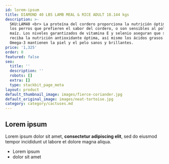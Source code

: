```yaml
---
id: lorem-ipsum
title: DIAMOND 40 LBS LAMB MEAL & RICE ADULT 18.144 kgs
description: >-
  SKU:LAM40 <br> La proteína del cordero proporciona la nutrición óptima para
  los perros que prefieren el sabor del cordero, o son sensibles al pollo o al
  maíz. Los niveles garantizados de vitamina E y selenio aseguran que su perro
  reciba la nutrición antioxidante óptima, así mismo los ácidos grasos Omega-6 y
  Omega-3 mantienen la piel y el pelo sanos y brillantes.
price: '1,325'
order: 0
featured: false
seo:
  title: ''
  description: ''
  robots: []
  extra: []
  type: stackbit_page_meta
layout: product
default_thumbnail_image: images/fierce-coriander.jpg
default_original_image: images/neat-tortoise.jpg
category: category/cactuses.md
---
```

## Lorem ipsum

Lorem ipsum dolor sit amet, **consectetur adipiscing elit**, sed do eiusmod tempor incididunt ut labore et dolore magna aliqua.

- Lorem ipsum
- dolor sit amet